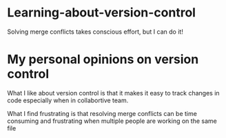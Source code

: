 # Learning-about-version-control

Solving merge conflicts takes conscious effort, but I can do it!

# My personal opinions on version control 

What I like about version control is that it makes it easy to track changes in code especially when in collabortive team.

What I find frustrating is that resolving merge conflicts can be time  consuming and frustrating when multiple people are working on the same file
